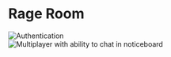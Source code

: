 # Rage Room

<div>
  <div>
  <img 
    src="https://github.com/SharonGomez/rage-room/blob/main/Demos/slash-it.gif" 
    alt="Authentication"
  />
  </div>
  <div>
  <img 
    src="https://github.com/SharonGomez/rage-room/blob/main/Demos/break-it.gif" 
    alt="Multiplayer with ability to chat in noticeboard"
  />
  </div>
    
</div>

